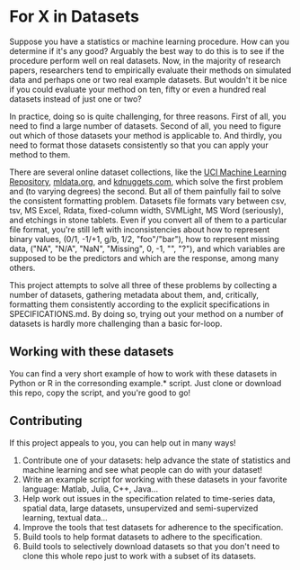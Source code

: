 # For X in Datasets

Suppose you have a statistics or machine learning procedure. How can you
determine if it's any good? Arguably the best way to do this is to see if the
procedure perform well on real datasets. Now, in the majority of research
papers, researchers tend to empirically evaluate their methods on simulated data
and perhaps one or two real example datasets. But wouldn't it be nice if you
could evaluate your method on ten, fifty or even a hundred real datasets instead
of just one or two?

In practice, doing so is quite challenging, for three reasons. First of all, you
need to find a large number of datasets. Second of all, you need to figure out
which of those datasets your method is applicable to. And thirdly, you need to
format those datasets consistently so that you can apply your method to them.

There are several online dataset collections, like the [UCI Machine Learning
Repository](http://archive.ics.uci.edu/ml/), [mldata.org](http://mldata.org/),
and [kdnuggets.com](http://www.kdnuggets.com/datasets/index.html), which solve
the first problem and (to varying degrees) the second. But all of them painfully
fail to solve the consistent formatting problem. Datasets file formats vary
between csv, tsv, MS Excel, Rdata, fixed-column width, SVMLight, MS Word
(seriously), and etchings in stone tablets. Even if you convert all of them to a
particular file format, you're still left with inconsistencies about how to
represent binary values, (0/1, -1/+1, g/b, 1/2, "foo"/"bar"), how to represent
missing data, ("NA", "N/A", "NaN", "Missing", 0, -1, "", "?"), and which
variables are supposed to be the predictors and which are the response, among
many others.

This project attempts to solve all three of these problems by collecting a
number of datasets, gathering metadata about them, and, critically, formatting
them consistently according to the explicit specifications in SPECIFICATIONS.md.
By doing so, trying out your method on a number of datasets is hardly more
challenging than a basic for-loop.


## Working with these datasets

You can find a very short example of how to work with these datasets in Python
or R in the corresonding example.\* script. Just clone or download this repo,
copy the script, and you're good to go!


## Contributing

If this project appeals to you, you can help out in many ways!

1.  Contribute one of your datasets: help advance the state of statistics and
    machine learning and see what people can do with your dataset!
2.  Write an example script for working with these datasets in your favorite
    language: Matlab, Julia, C++, Java...
3.  Help work out issues in the specification related to time-series data,
    spatial data, large datasets, unsupervized and semi-supervized learning,
    textual data...
4.  Improve the tools that test datasets for adherence to the specification.
5.  Build tools to help format datasets to adhere to the specification.
6.  Build tools to selectively download datasets so that you don't need to clone
    this whole repo just to work with a subset of its datasets.
